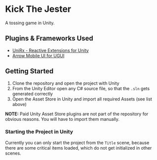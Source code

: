# Kick The Jester

A tossing game in Unity.

## Plugins & Frameworks Used
* [UniRx - Reactive Extensions for Unity](https://assetstore.unity.com/packages/tools/unirx-reactive-extensions-for-unity-17276)
* [Arrow Mobile UI for UGUI](https://assetstore.unity.com/packages/2d/gui/arrow-mobile-ui-for-ugui-64369)


## Getting Started
1. Clone the repository and open the project with Unity
2. From the Unity Editor open any C# source file, so that the `.sln` gets generated correctly
3. Open the Asset Store in Unity and import all required Assets (see list above)

**NOTE:** Paid Unity Asset Store plugins are not part of the repository for obvious reasons. You will have to import them manually.

### Starting the Project in Unity
Currently you can only start the project from the `Title` scene, because there are some critical items loaded, which do not get initialized in other scenes.